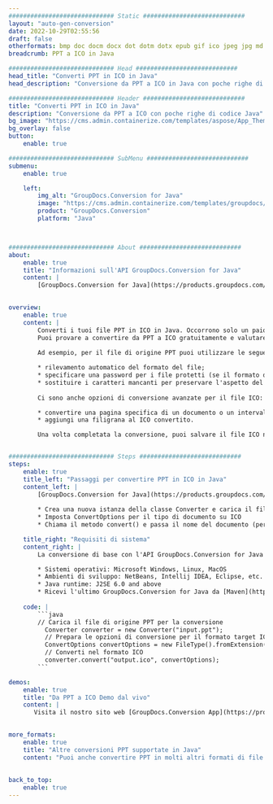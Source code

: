 ```yaml
---
############################# Static ############################
layout: "auto-gen-conversion"
date: 2022-10-29T02:55:56
draft: false
otherformats: bmp doc docm docx dot dotm dotx epub gif ico jpeg jpg md odt ott pdf png psd rtf tex tif tiff txt xps
breadcrumb: PPT a ICO in Java

############################# Head ############################
head_title: "Converti PPT in ICO in Java"
head_description: "Conversione da PPT a ICO in Java con poche righe di codice. Converti oltre 160 formati di file utilizzando l'API di conversione dei documenti GroupDocs per Java"

############################# Header ############################
title: "Converti PPT in ICO in Java"
description: "Conversione da PPT a ICO con poche righe di codice Java"
bg_image: "https://cms.admin.containerize.com/templates/aspose/App_Themes/V3/images/bg/header1.png"
bg_overlay: false
button:
    enable: true

############################# SubMenu ############################
submenu:
    enable: true

    left:
        img_alt: "GroupDocs.Conversion for Java"
        image: "https://cms.admin.containerize.com/templates/groupdocs/images/product-logos/90x90-noborder/groupdocs-conversion-java.png"
        product: "GroupDocs.Conversion"
        platform: "Java"



############################# About ############################
about:
    enable: true
    title: "Informazioni sull'API GroupDocs.Conversion for Java"
    content: |
        [GroupDocs.Conversion for Java](https://products.groupdocs.com/conversion/java/) è un'API di conversione di formati di file avanzata per la conversione tra formati di immagini e documenti popolari come Microsoft Office, OpenDocument, PDF, HTML, e-mail, CAD. e molto altro ancora con poche righe di codice. L'API nativa rileva automaticamente i formati dei documenti originali e offre molte opzioni per personalizzare i documenti convertiti. Insieme alla funzione di estrazione delle informazioni da un documento, supporta anche la memorizzazione nella cache dei risultati della conversione sul disco locale per impostazione predefinita. Tuttavia, qualsiasi tipo di archiviazione della cache può essere supportato implementando le interfacce appropriate: Amazon S3, Dropbox, Google Drive, Windows Azure, Reddis o qualsiasi altro.
    

overview:
    enable: true
    content: |
        Converti i tuoi file PPT in ICO in Java. Occorrono solo un paio di righe di codice Java su qualsiasi piattaforma di tua scelta, come Windows, Linux, macOS.
        Puoi provare a convertire da PPT a ICO gratuitamente e valutare la qualità dei risultati della conversione. Insieme a semplici script di conversione file, puoi provare opzioni più sofisticate per caricare il file sorgente PPT e memorizzare l'output ICO. 
        
        Ad esempio, per il file di origine PPT puoi utilizzare le seguenti opzioni di caricamento:

        * rilevamento automatico del formato del file;
        * specificare una password per i file protetti (se il formato del file lo supporta);
        * sostituire i caratteri mancanti per preservare l'aspetto del documento.
        
        Ci sono anche opzioni di conversione avanzate per il file ICO:

        * convertire una pagina specifica di un documento o un intervallo di pagine;
        * aggiungi una filigrana al ICO convertito.

        Una volta completata la conversione, puoi salvare il file ICO nel tuo percorso file locale o in qualsiasi archivio di terze parti come FTP, Amazon S3, Google Drive, Dropbox ecc. Nota: per convertire PPT a ICO, non è necessario installare alcun software aggiuntivo, come MS Office, Open Office, Adobe Acrobat Reader ecc.


############################# Steps ############################
steps:
    enable: true
    title_left: "Passaggi per convertire PPT in ICO in Java"
    content_left: |
        [GroupDocs.Conversion for Java](https://products.groupdocs.com/conversion/java/) consente agli sviluppatori di convertire facilmente il file PPT in ICO con poche righe di codice.
        
        * Crea una nuova istanza della classe Converter e carica il file PPT con il percorso completo
        * Imposta ConvertOptions per il tipo di documento su ICO
        * Chiama il metodo convert() e passa il nome del documento (percorso completo) e il formato (ICO) come parametro

    title_right: "Requisiti di sistema"
    content_right: |
        La conversione di base con l'API GroupDocs.Conversion for Java può essere eseguita con poche righe di codice. Le nostre API sono supportate su tutte le principali piattaforme e sistemi operativi. Prima di eseguire il codice seguente, assicurati di avere i seguenti prerequisiti installati sul tuo sistema.

        * Sistemi operativi: Microsoft Windows, Linux, MacOS
        * Ambienti di sviluppo: NetBeans, Intellij IDEA, Eclipse, etc.
        * Java runtime: J2SE 6.0 and above
        * Ricevi l'ultimo GroupDocs.Conversion for Java da [Maven](https://repository.groupdocs.com/webapp/#/artifacts/browse/tree/General/repo/com/groupdocs/groupdocs-conversion)
         
    code: |
        ```java    
        // Carica il file di origine PPT per la conversione
          Converter converter = new Converter("input.ppt");
          // Prepara le opzioni di conversione per il formato target ICO
          ConvertOptions convertOptions = new FileType().fromExtension("ico").getConvertOptions();
          // Converti nel formato ICO
          converter.convert("output.ico", convertOptions);
        ```

demos:
    enable: true
    title: "Da PPT a ICO Demo dal vivo"
    content: |
       Visita il nostro sito web [GroupDocs.Conversion App](https://products.groupdocs.app/conversion/family) e prova subito la conversione da PPT a ICO. La demo gratuita ha i seguenti vantaggi
          

more_formats:
    enable: true
    title: "Altre conversioni PPT supportate in Java"
    content: "Puoi anche convertire PPT in molti altri formati di file. Si prega di consultare l'elenco di seguito."
       
       
back_to_top:
    enable: true
---
```

